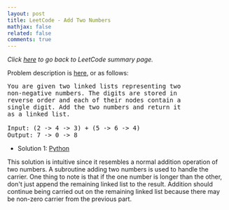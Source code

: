 ```yaml
---
layout: post
title: LeetCode - Add Two Numbers
mathjax: false
related: false
comments: true
---
```


_Click [here](./index.html) to go back to LeetCode summary page._

Problem description is [here](https://oj.leetcode.com/problems/add-two-numbers/), or as follows: 

<pre>
You are given two linked lists representing two 
non-negative numbers. The digits are stored in 
reverse order and each of their nodes contain a 
single digit. Add the two numbers and return it 
as a linked list.

Input: (2 -> 4 -> 3) + (5 -> 6 -> 4)
Output: 7 -> 0 -> 8
</pre>

* Solution 1: [Python](https://github.com/lijunhw/leetcode_practice/blob/master/add_two_numbers_medium/Solution1.py)

This solution is intuitive since it resembles a normal addition operation of two numbers. A subroutine adding two numbers is used to handle the carrier. One thing to note is that if the one number is longer than the other, don't just append the remaining linked list to the result. Addition should continue being carried out on the remaining linked list because there may be non-zero carrier from the previous part. 
